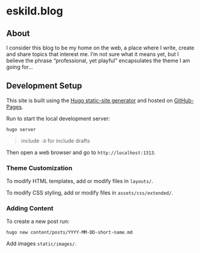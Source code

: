 # eskild.blog


## About

I consider this blog to be my home on the web, a place where I write, create and share topics that interest me. I’m not sure what it means yet, but I believe the phrase “professional, yet playful” encapsulates the theme I am going for...


## Development Setup

This site is built using the [Hugo static-site generator](https://gohugo.io/) and hosted on [GitHub-Pages](https://pages.github.com/).

Run to start the local development server:

```
hugo server
```
> include `-D` for include drafts

Then open a web browser and go to `http://localhost:1313`.


### Theme Customization

To modify HTML templates, add or modify files in `layouts/`.

To modify CSS styling, add or modify files in `assets/css/extended/`.


### Adding Content

To create a new post run:

```
hugo new content/posts/YYYY-MM-DD-short-name.md
```

Add images `static/images/`.
